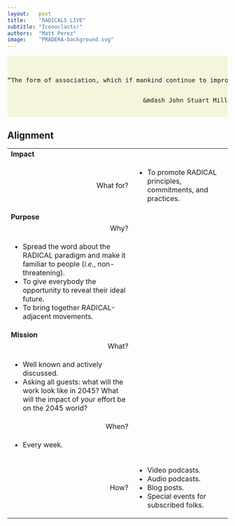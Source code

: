 ```yaml
---
layout:   post
title:    "RADICALS LIVE"
subtitle: "Iconoclasts!"
authors:  "Matt Perez"
image:    "PRADERA-background.svg"
---
```


<div style="display: none;">
 <p>Iconoclasts talking.</p>
</div>

<div style="background-color:beige; white-space:pre-wrap; ">
 <pre>&ldquo;The form of association, which if mankind continue to improve, must be expected in the end to predominate, is not that which can exist between a capitalist as chief, and work-people without a voice in the management, but the association of the labourers themselves on terms of equality, collectively owning the capital with which they carry on their operations<rdquo;</pre>
 <pre style="text-align:right; ">&mdash John Stuart Mill</pre>
</div>


<h2>Alignment</h2>
<table>
 <tr>
  <td colspan="2" style="font-weight:bold; ">Impact</td>
 </tr>
 <tr>
  <td style="text-align: right; ">What for?</td>
  <td>
   <ul>
    <li>To promote RADICAL principles, commitments, and practices.</li>
   </ul>
  </td>
 </tr>
 <tr>
  <td colspan="2" style="font-weight:bold; ">Purpose</td>
 </tr>
 <tr>
  <td style="text-align: right">Why?</td>
 </tr>
 <tr>
  <td>
   <ul>
    <li>Spread the word about the RADICAL paradigm and make it familiar to people (<em>i.e.</em>, non-threatening).</li>
    <li>To give everybody the opportunity to reveal their ideal future.</li>
    <li>To bring together RADICAL-adjacent movements.</li>
   </ul>
  </td>
 </tr>
 <tr>
  <td colspan="2" style="font-weight:bold; ">Mission</td>
 </tr>
 <tr>
  <td style="text-align: right">What?</td>
 </tr>
 <tr>
  <td>
   <ul>
    <li>Well known and actively discussed.</li>
    <li>Asking all guests: what will the work look like in 2045? What will the impact of your effort be on the 2045 world?</li>
   </ul>
  </td>
 <tr>
  <td style="text-align: right">When?</td>
 </tr>
 <tr>
  <td>
   <ul>
    <li>Every week.</li>
   </ul>
  </td>
 </tr>
 <tr>
  <td style="text-align: right">How?</td>
  <td>
   <ul>
    <li>Video podcasts.</li>
    <li>Audio podcasts.</li>
    <li>Blog posts.</li>
    <li>Special events for subscribed folks.</li>
   </ul>
  </td>
 </tr>
</table>